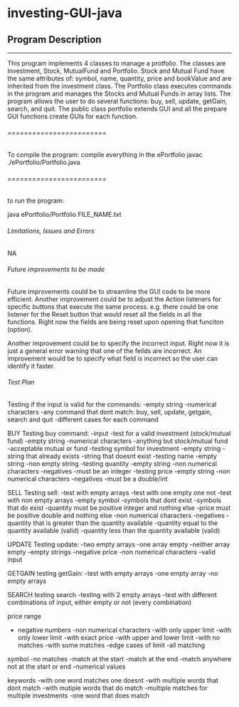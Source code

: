 # investing-GUI-java

## Program Description
----------------------
This program implements 4 classes to manage a protfolio. The classes are Investment, Stock, MutualFund and Portfolio. Stock and Mutual Fund have the same attributes of: symbol, name, quantity, price and bookValue and are inherited from the investment class. The Portfolio class executes commands in the program and manages the Stocks and Mutual Funds in array lists.
The program allows the user to do several functions: buy, sell, update, getGain, search, and quit.
The public class portfolio extends GUI and all the prepare GUI functions create GUIs for each function.

###### ========================
To compile the program:
compile everything in the ePortfolio
javac ./ePortfolio/Portfolio.java

###### ========================

to run the program:

java ePortfolio/Portfolio FILE_NAME.txt

###### Limitations, Issues and Errors

NA

###### Future improvements to be made

Future improvements could be to streamline the GUI code to be more efficient.
Another improvement could be to adjust the Action listeners for specific buttons that execute the same process.
e.g. there could be one listener for the Reset button that would reset all the fields in all the functions.
Right now the fields are being reset upon opening that funciton (option).

Another improvement could be to specify the incorrect input. Right now it is just a general error warning that one of the feilds are incorrect. An improvement would be to specify what field is incorrect so the user can identify it faster. 


###### Test Plan

Testing if the input is valid for the commands:
-empty string
-numerical characters
-any command that dont match: buy, sell, update, getgain, search and quit
-different cases for each command

BUY
Testing buy command:
-input
	-test for a valid investment (stock/mutual fund)
	-empty string
	-numerical characters
	-anything but stock/mutual fund
	-acceptable mutual or fund
-testing symbol for investment
	-empty string
	-string that already exists
	-string that doesnt exist
-testing name
	-empty string
	-non empty string
-testing quantity
	-empty string
	-non numerical characters
	-negatives
	-must be an integer
-testing price
	-empty string
	-non numerical characters
	-negatives
	-must be a double/int

SELL
Testing sell:
-test with empty arrays
-test with one empty one not
-test with non empty arrays
	-empty symbol
	-symbols that dont exist
	-symbols that do exist
	-quantity must be positive integer and nothing else
	-price must be positive double and nothing else
	-non numerical characters
	-negatives
	-quantity that is greater than the quantity available
	-quantity equal to the quantity available (valid)
	-quantity less than the quantity available (valid)

UPDATE
Testing update:
-two empty arrays
-one array empty
-neither array empty
	-empty strings
	-negative price
	-non numerical characters
	-valid input

GETGAIN
testing getGain:
	-test with empty arrays
	-one empty array
	-no empty arrays

SEARCH
testing search
-testing with 2 empty arrays
-test with different combinations of input, either empty or not (every combination)

price range
- negative numbers
-non numerical characters
-with only upper limit
-with only lower limit
-with exact price
-with upper and lower limit
	-with no matches
	-with some matches
	-edge cases of limit
	-all matching

symbol
-no matches
-match at the start
-match at the end
-match anywhere not at the start or end
-numerical values

keywords
-with one word matches one doesnt
-with multiple words that dont match
-with mutiple words that do match
-multiple matches for multiple investments
-one word that does match

